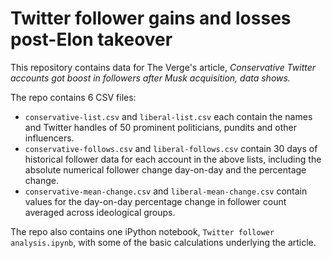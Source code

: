 # Twitter follower gains and losses post-Elon takeover

This repository contains data for The Verge's article, *Conservative Twitter accounts got boost in followers after Musk acquisition, data shows.*

The repo contains 6 CSV files:
* `conservative-list.csv` and `liberal-list.csv` each contain the names and Twitter handles of 50 prominent politicians, pundits and other influencers.
* `conservative-follows.csv` and `liberal-follows.csv` contain 30 days of historical follower data for each account in the above lists, including the absolute numerical follower change day-on-day and the percentage change.
* `conservative-mean-change.csv` and `liberal-mean-change.csv` contain values for the day-on-day percentage change in follower count averaged across ideological groups.

The repo also contains one iPython notebook, `Twitter follower analysis.ipynb`, with some of the basic calculations underlying the article.